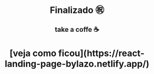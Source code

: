 <h1 align=center>
Finalizado ㊗️
</h1>

<h2 align=center>
take a coffe ☕

</h2>

<h1 align=center>
[veja como ficou](https://react-landing-page-bylazo.netlify.app/)
</h1>
